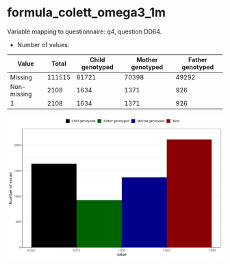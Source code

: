 # formula_colett_omega3_1m
Variable mapping to questionnaire: q4, question DD64.
- Number of values:

| Value | Total | Child genotyped | Mother genotyped | Father genotyped |
| ----- | ----- | --------------- | ---------------- | ---------------- |
| Missing | 111515 | 81721 | 70398 | 49292 |
| Non-missing | 2108 | 1634 | 1371 | 926 |
| 1 | 2108 | 1634 | 1371 | 926 |



![](formula_colett_omega3_1m_n.png)



